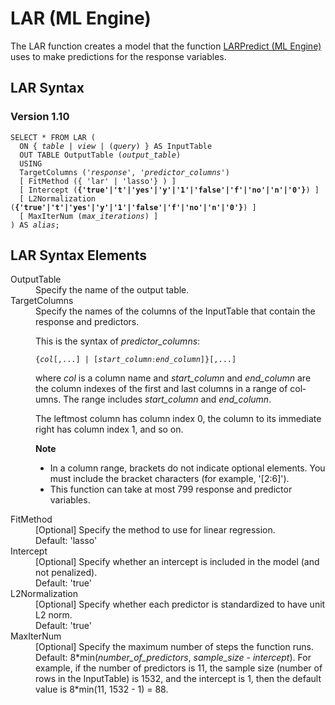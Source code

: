 <html><head></head><body><div class="nested0" aria-labelledby="ariaid-title1" topicindex="1" topicid="kgp1507674176574" id="kgp1507674176574"><h1 class="title topictitle1" id="ariaid-title1">LAR (ML Engine)</h1><div class="body conbody">
<p class="p">The LAR function creates a model that the function <a href="aff1558531224572.md#gly1507907689115">LARPredict (ML Engine)</a> uses to make predictions for the response variables.</p></div><div class="topic reference nested1" aria-labelledby="ariaid-title2" topicindex="2" topicid="hqc1507674262147" xml:lang="en-us" lang="en-us" id="hqc1507674262147">
<h2 class="title topictitle2" id="ariaid-title2">LAR Syntax</h2><div class="body refbody"><div class="section" id="hqc1507674262147__section_N1000E_N1000C_N10001">
<h3 class="title sectiontitle">Version <span>1.10</span></h3><pre class="pre codeblock" xml:space="preserve"><code>SELECT * FROM LAR (
  <span>ON { <var class="keyword varname">table</var> | <var class="keyword varname">view</var> | (<var class="keyword varname">query</var>) }</span> AS InputTable
  OUT TABLE OutputTable (<var class="keyword varname">output_table</var>)
  USING
  TargetColumns ('<var class="keyword varname">response</var>', '<var class="keyword varname">predictor_columns</var>')
  [ FitMethod ({ 'lar' | 'lasso'} ) ]
  [ Intercept (<span><b>{'true'|'t'|'yes'|'y'|'1'|'false'|'f'|'no'|'n'|'0'}</b></span>) ]
  [ L2Normalization (<span><b>{'true'|'t'|'yes'|'y'|'1'|'false'|'f'|'no'|'n'|'0'}</b></span>) ]
  [ MaxIterNum (<var class="keyword varname">max_iterations</var>) ]
) AS <var class="keyword varname">alias</var>;</code></pre></div></div></div><div class="topic reference nested1" aria-labelledby="ariaid-title3" topicindex="3" topicid="dzz1507674420527" xml:lang="en-us" lang="en-us" id="dzz1507674420527">
<h2 class="title topictitle2" id="ariaid-title3">LAR Syntax Elements</h2><div class="body refbody"><div class="section" id="dzz1507674420527__section_N10011_N1000E_N10001"><dl class="dl parml"><dt class="dt pt dlterm">OutputTable</dt><dd class="dd pd">Specify the name of the output table.</dd><dt class="dt pt dlterm">TargetColumns</dt><dd class="dd pd">Specify the names of the columns of the InputTable that contain the response and predictors.
<p class="p">This is the syntax of <var class="keyword varname">predictor_columns</var>:</p><pre class="pre codeblock" xml:space="preserve"><code>{<var class="keyword varname">col</var>[,...] | [<var class="keyword varname">start_column</var><code class="ph codeph">:</code><var class="keyword varname">end_column</var>]}[,...]</code></pre>
<p class="p">where <var class="keyword varname">col</var> is a column name and <var class="keyword varname">start_column</var> and <var class="keyword varname">end_column</var> are the column indexes of the first and last columns in a range of columns. The range includes <var class="keyword varname">start_column</var> and <var class="keyword varname">end_column</var>.</p>
<p class="p">The leftmost column has column index 0, the column to its immediate right has column index 1, and so on.</p><div class="note note" id="dzz1507674420527__note_N10094_N1005E_N10052_N10030_N10011_N1000E_N1000C_N10001"><span><b>Note</b></span><div class="notebody">
<ul class="ul" id="dzz1507674420527__ul_fdl_wlb_fy">
<li class="li">In a column range, brackets do not indicate optional elements. You must include the bracket characters (for example, '[2:6]').</li>
<li class="li">This function can take at most 799 response and predictor variables.</li></ul></div></div></dd><dt class="dt pt dlterm">FitMethod</dt><dd class="dd pd">[Optional] Specify the method to use for linear regression.</dd><dd class="dd pd ddexpand">Default: 'lasso'</dd><dt class="dt pt dlterm">Intercept</dt><dd class="dd pd">[Optional] Specify whether an intercept is included in the model (and not penalized).</dd><dd class="dd pd ddexpand">Default: 'true'</dd><dt class="dt pt dlterm">L2Normalization</dt><dd class="dd pd">[Optional] Specify whether each predictor is standardized to have unit L2 norm.</dd><dd class="dd pd ddexpand">Default: 'true'</dd><dt class="dt pt dlterm">MaxIterNum</dt><dd class="dd pd">[Optional] Specify the maximum number of steps the function runs.</dd><dd class="dd pd ddexpand">Default: 8*min(<var class="keyword varname">number_of_predictors</var>, <var class="keyword varname">sample_size</var> - <var class="keyword varname">intercept</var>). For example, if the number of predictors is 11, the sample size (number of rows in the InputTable) is 1532, and the intercept is 1, then the default value is 8*min(11, 1532 - 1) = 88.</dd></dl></div></div></div></div></body></html>
